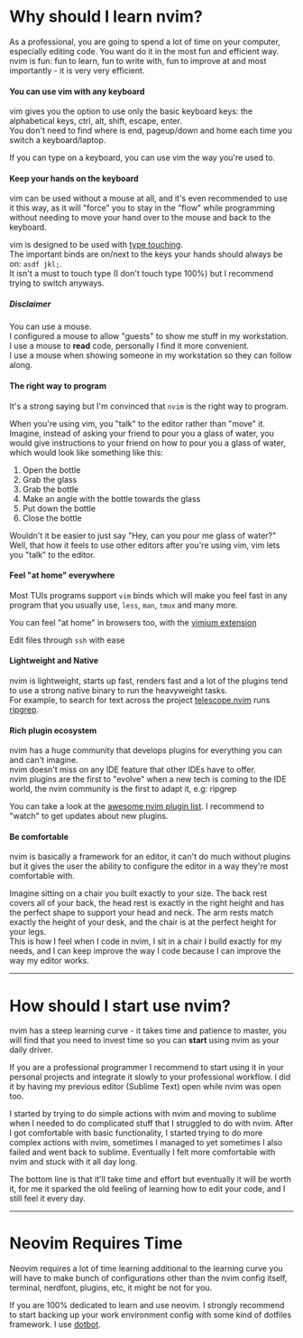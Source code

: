 # Why should I learn nvim?
As a professional, you are going to spend a lot of time on your computer, especially editing code. You want do it in the most fun and efficient way.
nvim is fun: fun to learn, fun to write with, fun to improve at and most importantly - it is very very efficient.

#### You can use vim with any keyboard
vim gives you the option to use only the basic keyboard keys: the alphabetical keys, ctrl, alt, shift, escape, enter. \
You don't need to find where is end, pageup/down and home each time you switch a keyboard/laptop.

If you can type on a keyboard, you can use vim the way you're used to.

#### Keep your hands on the keyboard
vim can be used without a mouse at all, and it's even recommended to use it this way, as it will "force" you to stay in the "flow" while programming without needing to move your hand over to the mouse and back to the keyboard.

vim is designed to be used with [type touching](https://www.ratatype.com/static/i/learn/keyboard/en/keyboard.webp).\
The important binds are on/next to the keys your hands should always be on: `asdf jkl;`. \
It isn't a must to touch type (I don't touch type 100%) but I recommend trying to switch anyways.

##### Disclaimer
You can use a mouse. \
I configured a mouse to allow "guests" to show me stuff in my workstation. \
I use a mouse to **read** code, personally I find it more convenient. \
I use a mouse when showing someone in my workstation so they can follow along.

#### The right way to program
It's a strong saying but I'm convinced that `nvim` is the right way to program. 

When you're using vim, you "talk" to the editor rather than "move" it. \
Imagine, instead of asking your friend to pour you a glass of water, you would give instructions to your friend on how to pour you a glass of water, which would look like something like this:
1. Open the bottle
1. Grab the glass
1. Grab the bottle
1. Make an angle with the bottle towards the glass
1. Put down the bottle
1. Close the bottle

Wouldn't it be easier to just say "Hey, can you pour me glass of water?"
Well, that how it feels to use other editors after you're using vim, vim lets you "talk" to the editor.

#### Feel "at home" everywhere
Most TUIs programs support `vim` binds which will make you feel fast in any program that you usually use, `less`, `man`, `tmux` and many more.

You can feel "at home" in browsers too, with the [vimium extension](https://addons.mozilla.org/he/firefox/addon/vimium-ff/)

Edit files through `ssh` with ease

#### Lightweight and Native
nvim is lightweight, starts up fast, renders fast and a lot of the plugins tend to use a strong native binary to run the heavyweight tasks. \
For example, to search for text across the project [telescope.nvim](https://github.com/nvim-telescope/telescope.nvim) runs [ripgrep](https://github.com/BurntSushi/ripgrep).

#### Rich plugin ecosystem
nvim has a huge community that develops plugins for everything you can and can't imagine. \
nvim doesn't miss on any IDE feature that other IDEs have to offer. \
nvim plugins are the first to "evolve" when a new tech is coming to the IDE world, the nvim community is the first to adapt it, e.g: ripgrep

You can take a look at the [awesome nvim plugin list](https://github.com/rockerBOO/awesome-neovim). I recommend to "watch" to get updates about new plugins.

#### Be comfortable
nvim is basically a framework for an editor, it can't do much without plugins but it gives the user the ability to configure the editor in a way they're most comfortable with.

Imagine sitting on a chair you built exactly to your size. The back rest covers all of your back, the head rest is exactly in the right height and has the perfect shape to support your head and neck. The arm rests match exactly the height of your desk, and the chair is at the perfect height for your legs. \
This is how I feel when I code in nvim, I sit in a chair I build exactly for my needs, and I can keep improve the way I code because I can improve the way my editor works.

---

# How should I start use nvim?
nvim has a steep learning curve - it takes time and patience to master, you will find that you need to invest time so you can **start** using nvim as your daily driver.

If you are a professional programmer I recommend to start using it in your personal projects and integrate it slowly to your professional workflow. I did it by having my previous editor (Sublime Text) open while nvim was open too.

I started by trying to do simple actions with nvim and moving to sublime when I needed to do complicated stuff that I struggled to do with nvim. After I got comfortable with basic functionality, I started trying to do more complex actions with nvim, sometimes I managed to yet sometimes I also failed and went back to sublime. Eventually I felt more comfortable with nvim and stuck with it all day long.

The bottom line is that it'll take time and effort but eventually it will be worth it, for me it sparked the old feeling of learning how to edit your code, and I still feel it every day.

---

# Neovim Requires Time
Neovim requires a lot of time learning additional to the learning curve you will have to make bunch of configurations other than the nvim config itself, terminal, nerdfont, plugins, etc, it might be not for you.

If you are 100% dedicated to learn and use neovim. I strongly recommend to start backing up your work environment config with some kind of dotfiles framework. I use [dotbot](https://github.com/anishathalye/dotbot).
